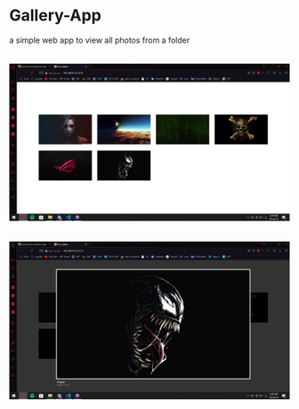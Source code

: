 # Gallery-App
a simple web app to view all photos from a folder 
<br><br><br>
![alt text](https://github.com/mynenivarun/Gallery-App/blob/main/images/output.jpg "OUTPUT")
<br><br><br>
![alt text](https://github.com/mynenivarun/Gallery-App/blob/main/images/output-1.jpg "OUTPUT-1")
